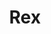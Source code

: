 ---
title: "Rex"
url: /ciudad-autonoma-de-buenos-aires/rex-fragata-presidente-sarmiento/
shop: pintura
---